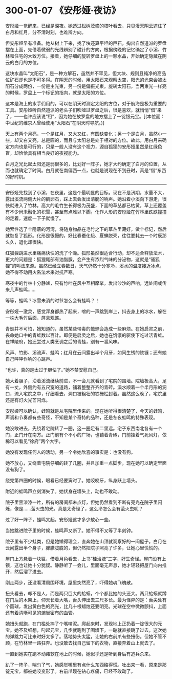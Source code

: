 # 300-01-07 《安彤娅·夜访》

安彤娅一觉醒来，已经是深夜。她透过松树茂盛的枝叶看去，只见漫天阴云遮住了白月和红月，分不清时刻，也难辨方向。

但安彤娅早有准备。她从树上下来，找了块还算平坦的巨石，掏出自然道派的罗盘摆在上面，先借着微弱的光线辨别了磁针的方向，根据傍晚的记忆确定了小溪、竹林和住宅的大致方位。接着，她仔细的旋转罗盘上的一颗水晶，开始确定隐藏在阴云的白月的方位。

这块水晶叫“太阳石”，是一种方解石，虽然并不罕见，但大块、规则且纯净的高品位矿石却也是不可多得。在阴天的时候，用太阳石来观察太空，阳光的光束会被太阳石分成两份，一份是主光束，另一份是偏振光束。旋转太阳石，当两束光一样亮的时候，罗盘上一个标记的指向，就是太阳的方位。

这本是海上的水手们用的，可以在阴天时测定太阳的方位，对于航海是极为重要的工具。安彤娅听自然道派的老头子们吹嘘过罗盘之后，很是喜欢，就悄悄“借”来了，——也许应该说“租”，因为她在放罗盘的地方摆上了一锭银元宝。[(本位面：中世纪的维京人曾经使用“太阳石”在阴天时导航。)]

天上有两个月亮，一个是红月，又大又红，有圆缺变化；另一个是白月，虽然小一些，却又白又亮，总是圆的，而且与太阳总是处于相对的方位。故此，用白月来确定方向也是可行的，只是一般人没有这个视力，源自狐狸的安彤娅虽然是红绿色盲，却恰恰具有相当良好的夜视能力。

白月之光比起太阳还是弱很多的，比划好一阵子，她才大约确定了白月的位置，从而也就确定了时间。白月就在南偏西一点，也就是说现在不到丑时，真是“借”东西的好时机。

***

安彤娅先找到了小溪，在夜里，这是个最明显的目标。现在不是汛期，水量不大，露出溪流两侧大片的鹅卵石，踩上去会发出清脆的响声。她沿着小溪向下游走，很快就进入了竹林。高大的毛竹生长得极为茂盛，下面的草丛都已枯黄，草上还覆盖有不少尚未融化的积雪，甚至有点难以下脚。化作人形的安彤娅在竹林里跌跌撞撞的走着，速度一下子就慢了。

她索性选了个隐蔽的河湾，将随身物品在毛竹之下的草丛里藏好，做个标记，然后就恢复了狐形。化形是很慢的，好比春蚕化蛾、夏蝉脱壳，往往要耗去一个时辰那么久，退化却很快。

红狐狸跳进水里痛痛快快的洗了个澡。狐形虽然很适合行动，却不适合释放法术，更大的问题是：狐狸尾部有油脂腺，会产生有浓烈气味的分泌物，这就是“骚狐狸”的叫法来源。虽然已经立春数日，天气仍然十分寒冷，溪水的温度接近冰点，她不得不动用火系法术来对抗严寒。

寒夜中的竹林十分静谧，只有竹叶在风中互相摩挲，发出沙沙的声响，远处间或传来几声蛙鸣……

等等，蛙鸣？冰雪未消的时节怎么会有蛙鸣？！

安彤娅一激灵，感觉浑身都热了起来，噌的一声跳到岸上，抖去身上的冰水，躲在一株大毛竹后面，屏息观瞧。

青蛙并不可怕，她知道的，虽然某些带毒的蟾蜍会造成一些麻烦。在她启灵之前，丧命她口中的青蛙数以百计。即便是启灵之后，她也在饥饿的驱使下吃过活青蛙。在祥陵府，她还尝过人类烹调之后的青蛙，别有一番风味。

风声、竹影、溪流声、蛙鸣；红月在云间露出半个月牙，如同生锈的铁镰；还有她自己呯呯作响的心跳声。

“也许，真的是太过于胆怯了。”她不禁安慰自己。

她大着胆子，沿着溪流继续前进，不一会儿就看到了宅院的围墙。院墙极高大，足有一丈，外侧约有五尺宽的道路，铺着整整齐齐的青砖。溪水顺着一个半月形的洞口，流入宅院之中，仔细看去，洞口被粗壮的铁栅栏封着。虽然这么晚了，宅院里还是有灯火光芒闪烁。

安彤娅可以确认，蛙鸣就是从宅院里传来的。现在她听得很清楚了，今天的蛙鸣，声调和节奏都有些奇怪，不知是某个奇特的品种，还是冬夜蛙鸣的特殊表现。

她没敢进去，先绕着宅院转了一圈，这一圈足有二里远。宅子东西南北各有一个门，正门开在南方。正门前有个不小的广场，也铺着青砖，门前挂着气死风灯，依稀可以看见“徐府”两个大字。

她没有发现任何人的活动，另一个令她欣喜的事实是：也没有狗。

她不放心，又绕着宅院仔细的转了几圈，并且加重一点脚步，现在她可以确定里面没有狗了。

绕完第四圈的时候，眼看已经要寅时了。她咬咬牙，纵身跃上墙头。

附近的蛙鸣声立刻消失了。她伏身在墙头上，动也不敢动。

院子里黑漆漆一片，所有的房间都未点灯，但她仍然看到不断有亮光在院子里闪烁，像是……萤火虫的光。真是太奇怪了，这么冷怎么会有萤火虫呢？

过了好一阵子，蛙鸣又起，安彤娅这才多少放心一些。

当她跳进院子里的时候，蛙鸣声又断了。她不得不又等了半刻钟。

院子里有不少蛙类，但是她懒得理会，直奔她在山顶就观察好的一间屋子。白月在云间露出半个身子，朦朦胧胧的，但仍然把院子照亮了许多，让她心里慌慌的。

屋门上方悬着一块匾，借着月色看去，上书“桂洽塘”三字，好生奇怪。屋门没有上锁，这也让她十分犹疑。静静听了一会儿，里面毫无声息，她才轻轻把屋门向内推开，然后溜了进去。

刚走两步，还没看清周围环境，屋里突然亮了，吓得她魂飞魄散。

扭头看去，却不是人，而是两只巨大的蛤蟆，个个都比她的头还大。两只蛤蟆就蹲在门后的木架上，仰天长着大嘴，舌头伸出去三尺多长。最为怪异的是：舌尖处有个圆球，发出黄白色的亮光，比几十根蜡烛还要明亮。光球在空中微微颤抖，上面还有着清晰可见的蜿蜒密布的血管。

她扭头就跑，在门槛处摔了个嘴啃泥。爬起来时，发现地上正扔着一锭很大的元宝。她不及细想，叼起元宝，几步就跑到了围墙下，一蹦就直接跳了过去，这次她的弹跳力可比来时好太多了。落地势头太猛，让她的右前爪有些扭伤。但她不管不顾，在竹林里一路狂奔。也没敢去找自己留下的衣物，直接奔着山上就去了。

一直到她实在跑不动瘫软在地上的时候，她似乎还是听到身后有追兵杀来。

趴了一阵子，喘匀了气，她感觉嘴里有点什么东西硌得慌。吐出来一看，原来是那锭元宝，都被她咬变形了。右前爪现在钻心疼痛，已经不敢动了。
